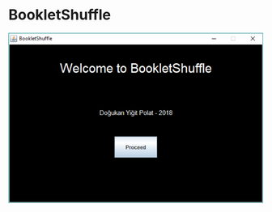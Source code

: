 # BookletShuffle

![alt text](https://raw.githubusercontent.com/dyigitpolat/BookletShuffle/master/images/welcome_interface.png)
